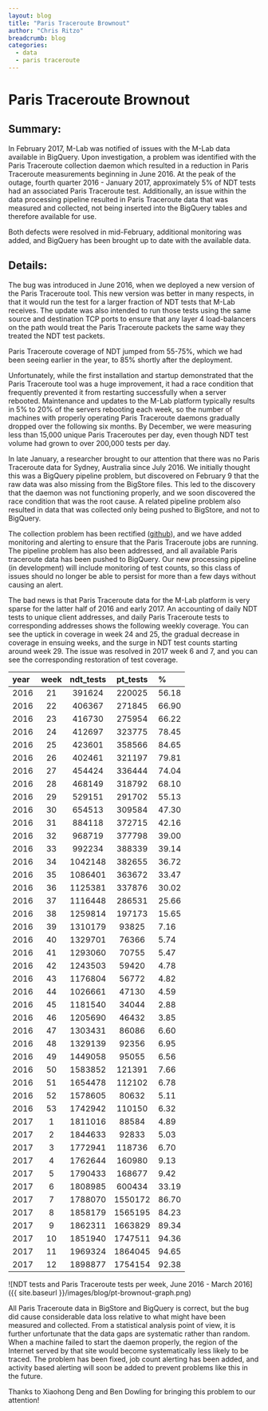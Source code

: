 ```yaml
---
layout: blog
title: "Paris Traceroute Brownout"
author: "Chris Ritzo"
breadcrumb: blog
categories:
  - data
  - paris traceroute
---
```


# Paris Traceroute Brownout

## Summary:

In February 2017, M-Lab was notified of issues with the M-Lab data available in BigQuery. Upon investigation, a problem was identified with the Paris Traceroute collection daemon which resulted in a reduction in Paris Traceroute measurements beginning in June 2016. At the peak of the outage, fourth quarter 2016 - January 2017, approximately 5% of NDT tests had an associated Paris Traceroute test. Additionally, an issue within the data processing pipeline resulted in Paris Traceroute data that was measured and collected, not being inserted into the BigQuery tables and therefore available for use.<!--more-->

Both defects were resolved in mid-February, additional monitoring was added, and BigQuery has been brought up to date with the available data.

## Details:

The bug was introduced in June 2016, when we deployed a new version of the Paris Traceroute tool. This new version was better in many respects, in that it would run the test for a larger fraction of NDT tests that M-Lab receives. The update was also intended to run those tests using the same source and destination TCP ports to ensure that any layer 4 load-balancers on the path would treat the Paris Traceroute packets the same way they treated the NDT test packets.

Paris Traceroute coverage of NDT jumped from 55-75%, which we had been seeing earlier in the year, to 85% shortly after the deployment.

Unfortunately, while the first installation and startup demonstrated that the Paris Traceroute tool was a huge improvement, it had a race condition that frequently prevented it from restarting successfully when a server rebooted. Maintenance and updates to the M-Lab platform typically results in 5% to 20% of the servers rebooting each week, so the number of machines with properly operating Paris Traceroute daemons gradually dropped over the following six months. By December, we were measuring less than 15,000 unique Paris Traceroutes per day, even though NDT test volume had grown to over 200,000 tests per day.

In late January, a researcher brought to our attention that there was no Paris Traceroute data for Sydney, Australia since July 2016. We initially thought this was a BigQuery pipeline problem, but discovered on February 9 that the raw data was also missing from the BigStore files. This led to the discovery that the daemon was not functioning properly, and we soon discovered the race condition that was the root cause. A related pipeline problem also resulted in data that was collected only being pushed to BigStore, and not to BigQuery.

The collection problem has been rectified ([github](https://github.com/npad/sidestream/pull/27)), and we have added monitoring and alerting to ensure that the Paris Traceroute jobs are running. The pipeline problem has also been addressed, and all available Paris traceroute data has been pushed to BigQuery. Our new processing pipeline (in development) will include monitoring of test counts, so this class of issues should no longer be able to persist for more than a few days without causing an alert.

The bad news is that Paris Traceroute data for the M-Lab platform is very sparse for the latter half of 2016 and early 2017. An accounting of daily NDT tests to unique client addresses, and daily Paris Traceroute tests to corresponding addresses shows the following weekly coverage. You can see the uptick in coverage in week 24 and 25, the gradual decrease in coverage in ensuing weeks, and the surge in NDT test counts starting around week 29. The issue was resolved in 2017 week 6 and 7, and you can see the corresponding restoration of test coverage.

<div class="table-responsive" markdown="1">

|  year  |  week  |  ndt_tests  |  pt_tests  |   %   |
| :------|:------:|:-----------:|:----------:|:------|
| 2016   | 21     | 391624      | 220025     | 56.18 |
| 2016   | 22     | 406367      | 271845     | 66.90 |
| 2016   | 23     | 416730      | 275954     | 66.22 |
| 2016   | 24     | 412697      | 323775     | 78.45 |
| 2016   | 25     | 423601      | 358566     | 84.65 |
| 2016   | 26     | 402461      | 321197     | 79.81 |
| 2016   | 27     | 454424      | 336444     | 74.04 |
| 2016   | 28     | 468149      | 318792     | 68.10 |
| 2016   | 29     | 529151      | 291702     | 55.13 |
| 2016   | 30     | 654513      | 309584     | 47.30 |
| 2016   | 31     | 884118      | 372715     | 42.16 |
| 2016   | 32     | 968719      | 377798     | 39.00 |
| 2016   | 33     | 992234      | 388339     | 39.14 |
| 2016   | 34     | 1042148     | 382655     | 36.72 |
| 2016   | 35     | 1086401     | 363672     | 33.47 |
| 2016   | 36     | 1125381     | 337876     | 30.02 |
| 2016   | 37     | 1116448     | 286531     | 25.66 |
| 2016   | 38     | 1259814     | 197173     | 15.65 |
| 2016   | 39     | 1310179     | 93825      | 7.16  |
| 2016   | 40     | 1329701     | 76366      | 5.74  |
| 2016   | 41     | 1293060     | 70755      | 5.47  |
| 2016   | 42     | 1243503     | 59420      | 4.78  |
| 2016   | 43     | 1176804     | 56772      | 4.82  |
| 2016   | 44     | 1026661     | 47130      | 4.59  |
| 2016   | 45     | 1181540     | 34044      | 2.88  |
| 2016   | 46     | 1205690     | 46432      | 3.85  |
| 2016   | 47     | 1303431     | 86086      | 6.60  |
| 2016   | 48     | 1329139     | 92356      | 6.95  |
| 2016   | 49     | 1449058     | 95055      | 6.56  |
| 2016   | 50     | 1583852     | 121391     | 7.66  |
| 2016   | 51     | 1654478     | 112102     | 6.78  |
| 2016   | 52     | 1578605     | 80632      | 5.11  |
| 2016   | 53     | 1742942     | 110150     | 6.32  |
| 2017   | 1      | 1811016     | 88584      | 4.89  |
| 2017   | 2      | 1844633     | 92833      | 5.03  |
| 2017   | 3      | 1772941     | 118736     | 6.70  |
| 2017   | 4      | 1762644     | 160980     | 9.13  |
| 2017   | 5      | 1790433     | 168677     | 9.42  |
| 2017   | 6      | 1808985     | 600434     | 33.19 |
| 2017   | 7      | 1788070     | 1550172    | 86.70 |
| 2017   | 8      | 1858179     | 1565195    | 84.23 |
| 2017   | 9      | 1862311     | 1663829    | 89.34 |
| 2017   | 10     | 1851940     | 1747511    | 94.36 |
| 2017   | 11     | 1969324     | 1864045    | 94.65 |
| 2017   | 12     | 1898877     | 1754154    | 92.38 | 

</div>

![NDT tests and Paris Traceroute tests per week, June 2016 - March 2016]({{ site.baseurl }}/images/blog/pt-brownout-graph.png)

All Paris Traceroute data in BigStore and BigQuery is correct, but the bug did cause considerable data loss relative to what might have been measured and collected. From a statistical analysis point of view, it is further unfortunate that the data gaps are systematic rather than random. When a machine failed to start the daemon properly, the region of the Internet served by that site would become systematically less likely to be traced. The problem has been fixed, job count alerting has been added, and activity based alerting will soon be added to prevent problems like this in the future.

Thanks to Xiaohong Deng and Ben Dowling for bringing this problem to our attention!
